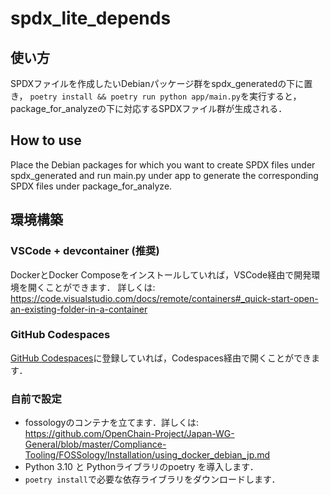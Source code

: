 # spdx_lite_depends
## 使い方
SPDXファイルを作成したいDebianパッケージ群をspdx_generatedの下に置き，
`poetry install && poetry run python app/main.py`を実行すると，package_for_analyzeの下に対応するSPDXファイル群が生成される．

## How to use
Place the Debian packages for which you want to create SPDX files under spdx_generated and run main.py under app to generate the corresponding SPDX files under package_for_analyze.

## 環境構築
### VSCode + devcontainer (推奨)
DockerとDocker Composeをインストールしていれば，VSCode経由で開発環境を開くことができます．
詳しくは: https://code.visualstudio.com/docs/remote/containers#_quick-start-open-an-existing-folder-in-a-container

### GitHub Codespaces
[GitHub Codespaces](https://github.co.jp/features/codespaces)に登録していれば，Codespaces経由で開くことができます．

### 自前で設定
- fossologyのコンテナを立てます．詳しくは: https://github.com/OpenChain-Project/Japan-WG-General/blob/master/Compliance-Tooling/FOSSology/Installation/using_docker_debian_jp.md
- Python 3.10 と Pythonライブラリのpoetry を導入します．
- `poetry install`で必要な依存ライブラリをダウンロードします．
